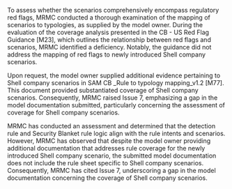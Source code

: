To assess whether the scenarios comprehensively encompass regulatory red flags, MRMC conducted a thorough examination of the mapping of scenarios to typologies, as supplied by the model owner. During the evaluation of the coverage analysis presented in the CB - US Red Flag Guidance [M23], which outlines the relationship between red flags and scenarios, MRMC identified a deficiency. Notably, the guidance did not address the mapping of red flags to newly introduced Shell company scenarios.

Upon request, the model owner supplied additional evidence pertaining to Shell company scenarios in SAM CB _Rule to typology mapping_v1.2 [M77]. This document provided substantiated coverage of Shell company scenarios. Consequently, MRMC raised Issue 7, emphasizing a gap in the model documentation submitted, particularly concerning the assessment of coverage for Shell company scenarios.

MRMC has conducted an assessment and determined that the detection rule and Security Blanket rule logic align with the rule intents and scenarios. However, MRMC has observed that despite the model owner providing additional documentation that addresses rule coverage for the newly introduced Shell company scenario, the submitted model documentation does not include the rule sheet specific to Shell company scenarios. Consequently, MRMC has cited Issue 7, underscoring a gap in the model documentation concerning the coverage of Shell company scenarios.
